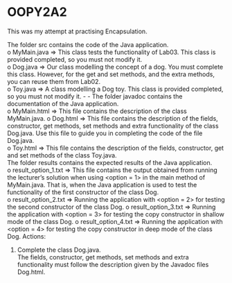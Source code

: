 # OOPY2A2
This was my attempt at practising Encapsulation.

The folder src contains the code of the Java application.  
o MyMain.java => This class tests the functionality of Lab03. This class is 
provided completed, so you must not modify it.  
o Dog.java => Our class modelling the concept of a dog. You must complete this 
class. However, for the get and set methods, and the extra methods, you can 
reuse them from Lab02.   
o Toy.java => A class modelling a Dog toy. This class is provided completed, so 
you must not modify it. - - 
The folder javadoc contains the documentation of the Java application.  
o MyMain.html => This file contains the description of the class MyMain.java. 
o Dog.html => This file contains the description of the fields, constructor, get 
methods, set methods and extra functionality of the class Dog.java. Use this file 
to guide you in completing the code of the file Dog.java.  
o Toy.html => This file contains the description of the fields, constructor, get and 
set methods of the class Toy.java.   
The folder results contains the expected results of the Java application.  
o result_option_1.txt => This file contains the output obtained from running the 
lecturer’s solution when using <option = 1> in the main method of 
MyMain.java. That is, when the Java application is used to test the functionality 
of the first constructor of the class Dog.  
o result_option_2.txt => Running the application with <option = 2>  for testing 
the second constructor of the class Dog. 
o result_option_3.txt => Running the application with <option = 3>  for testing 
the copy constructor in shallow mode of the class Dog. 
o result_option_4.txt => Running the application with <option = 4>  for testing 
the copy constructor in deep mode of the class Dog. 
Actions: 
1. Complete the class Dog.java.  
The fields, constructor, get methods, set methods and extra functionality must follow 
the description given by the Javadoc files Dog.html.
